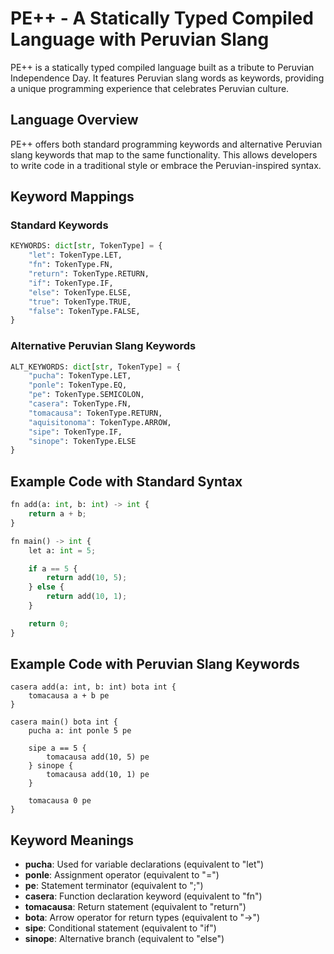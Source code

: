# PE++ - A Statically Typed Compiled Language with Peruvian Slang

PE++ is a statically typed compiled language built as a tribute to Peruvian Independence Day. It features Peruvian slang words as keywords, providing a unique programming experience that celebrates Peruvian culture.

## Language Overview

PE++ offers both standard programming keywords and alternative Peruvian slang keywords that map to the same functionality. This allows developers to write code in a traditional style or embrace the Peruvian-inspired syntax.

## Keyword Mappings

### Standard Keywords
```python
KEYWORDS: dict[str, TokenType] = {
    "let": TokenType.LET,
    "fn": TokenType.FN,
    "return": TokenType.RETURN,
    "if": TokenType.IF,
    "else": TokenType.ELSE,
    "true": TokenType.TRUE,
    "false": TokenType.FALSE,
}
```

### Alternative Peruvian Slang Keywords
```python
ALT_KEYWORDS: dict[str, TokenType] = {
    "pucha": TokenType.LET,
    "ponle": TokenType.EQ,
    "pe": TokenType.SEMICOLON,
    "casera": TokenType.FN,
    "tomacausa": TokenType.RETURN,
    "aquisitonoma": TokenType.ARROW,
    "sipe": TokenType.IF,
    "sinope": TokenType.ELSE
}
```

## Example Code with Standard Syntax

```python
fn add(a: int, b: int) -> int {
    return a + b;
}

fn main() -> int {
    let a: int = 5;

    if a == 5 {
        return add(10, 5);
    } else {
        return add(10, 1);
    }

    return 0;
}
```

## Example Code with Peruvian Slang Keywords

```
casera add(a: int, b: int) bota int {
    tomacausa a + b pe
}

casera main() bota int {
    pucha a: int ponle 5 pe

    sipe a == 5 {
        tomacausa add(10, 5) pe
    } sinope {
        tomacausa add(10, 1) pe
    }

    tomacausa 0 pe
}
```

## Keyword Meanings

- **pucha**: Used for variable declarations (equivalent to "let")
- **ponle**: Assignment operator (equivalent to "=")
- **pe**: Statement terminator (equivalent to ";")
- **casera**: Function declaration keyword (equivalent to "fn")
- **tomacausa**: Return statement (equivalent to "return")
- **bota**: Arrow operator for return types (equivalent to "->")
- **sipe**: Conditional statement (equivalent to "if")
- **sinope**: Alternative branch (equivalent to "else")
